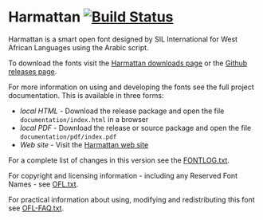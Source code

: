 # Harmattan [![Build Status](https://build.palaso.org/app/rest/builds/buildType:Fonts_Harmattan/statusIcon)](https://build.palaso.org/viewType.html?buildTypeId=Fonts_Harmattan&guest=1)

Harmattan is a smart open font designed by SIL International for West African Languages using the Arabic script.

To download the fonts visit the [Harmattan downloads page](https://software.sil.org/harmattan/download/) or the [Github releases page](https://github.com/silnrsi/font-harmattan/releases).

For more information on using and developing the fonts see the full project documentation. This is available in three forms:

- *local HTML* - Download the release package and open the file `documentation/index.html` in a browser
- *local PDF* - Download the release or source package and open the file `documentation/pdf/index.pdf`
- *Web site* - Visit the [Harmattan web site](https://software.sil.org/harmattan) 

For a complete list of changes in this version see the [FONTLOG.txt](FONTLOG.txt).

For copyright and licensing information - including any Reserved Font Names - see [OFL.txt](OFL.txt).

For practical information about using, modifying and redistributing this font see [OFL-FAQ.txt](OFL-FAQ.txt).
